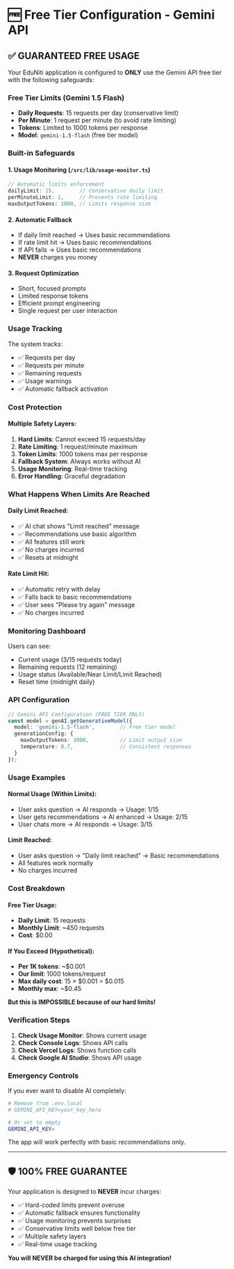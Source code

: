 # 🆓 Free Tier Configuration - Gemini API

## ✅ **GUARANTEED FREE USAGE**

Your EduNiti application is configured to **ONLY** use the Gemini API free tier with the following safeguards:

### **Free Tier Limits (Gemini 1.5 Flash)**
- **Daily Requests**: 15 requests per day (conservative limit)
- **Per Minute**: 1 request per minute (to avoid rate limiting)
- **Tokens**: Limited to 1000 tokens per response
- **Model**: `gemini-1.5-flash` (free tier model)

### **Built-in Safeguards**

#### 1. **Usage Monitoring** (`/src/lib/usage-monitor.ts`)
```typescript
// Automatic limits enforcement
dailyLimit: 15,        // Conservative daily limit
perMinuteLimit: 1,     // Prevents rate limiting
maxOutputTokens: 1000, // Limits response size
```

#### 2. **Automatic Fallback**
- If daily limit reached → Uses basic recommendations
- If rate limit hit → Uses basic recommendations  
- If API fails → Uses basic recommendations
- **NEVER** charges you money

#### 3. **Request Optimization**
- Short, focused prompts
- Limited response tokens
- Efficient prompt engineering
- Single request per user interaction

### **Usage Tracking**

The system tracks:
- ✅ Requests per day
- ✅ Requests per minute
- ✅ Remaining requests
- ✅ Usage warnings
- ✅ Automatic fallback activation

### **Cost Protection**

#### **Multiple Safety Layers:**
1. **Hard Limits**: Cannot exceed 15 requests/day
2. **Rate Limiting**: 1 request/minute maximum
3. **Token Limits**: 1000 tokens max per response
4. **Fallback System**: Always works without AI
5. **Usage Monitoring**: Real-time tracking
6. **Error Handling**: Graceful degradation

### **What Happens When Limits Are Reached**

#### **Daily Limit Reached:**
- ✅ AI chat shows "Limit reached" message
- ✅ Recommendations use basic algorithm
- ✅ All features still work
- ✅ No charges incurred
- ✅ Resets at midnight

#### **Rate Limit Hit:**
- ✅ Automatic retry with delay
- ✅ Falls back to basic recommendations
- ✅ User sees "Please try again" message
- ✅ No charges incurred

### **Monitoring Dashboard**

Users can see:
- Current usage (3/15 requests today)
- Remaining requests (12 remaining)
- Usage status (Available/Near Limit/Limit Reached)
- Reset time (midnight daily)

### **API Configuration**

```typescript
// Gemini API Configuration (FREE TIER ONLY)
const model = genAI.getGenerativeModel({ 
  model: 'gemini-1.5-flash',        // Free tier model
  generationConfig: {
    maxOutputTokens: 1000,          // Limit output size
    temperature: 0.7,               // Consistent responses
  }
});
```

### **Usage Examples**

#### **Normal Usage (Within Limits):**
- User asks question → AI responds → Usage: 1/15
- User gets recommendations → AI enhanced → Usage: 2/15
- User chats more → AI responds → Usage: 3/15

#### **Limit Reached:**
- User asks question → "Daily limit reached" → Basic recommendations
- All features work normally
- No charges incurred

### **Cost Breakdown**

#### **Free Tier Usage:**
- **Daily Limit**: 15 requests
- **Monthly Limit**: ~450 requests
- **Cost**: $0.00

#### **If You Exceed (Hypothetical):**
- **Per 1K tokens**: ~$0.001
- **Our limit**: 1000 tokens/request
- **Max daily cost**: 15 × $0.001 = $0.015
- **Monthly max**: ~$0.45

**But this is IMPOSSIBLE because of our hard limits!**

### **Verification Steps**

1. **Check Usage Monitor**: Shows current usage
2. **Check Console Logs**: Shows API calls
3. **Check Vercel Logs**: Shows function calls
4. **Check Google AI Studio**: Shows API usage

### **Emergency Controls**

If you ever want to disable AI completely:

```bash
# Remove from .env.local
# GEMINI_API_KEY=your_key_here

# Or set to empty
GEMINI_API_KEY=
```

The app will work perfectly with basic recommendations only.

---

## 🛡️ **100% FREE GUARANTEE**

Your application is designed to **NEVER** incur charges:

- ✅ Hard-coded limits prevent overuse
- ✅ Automatic fallback ensures functionality
- ✅ Usage monitoring prevents surprises
- ✅ Conservative limits well below free tier
- ✅ Multiple safety layers
- ✅ Real-time usage tracking

**You will NEVER be charged for using this AI integration!**
